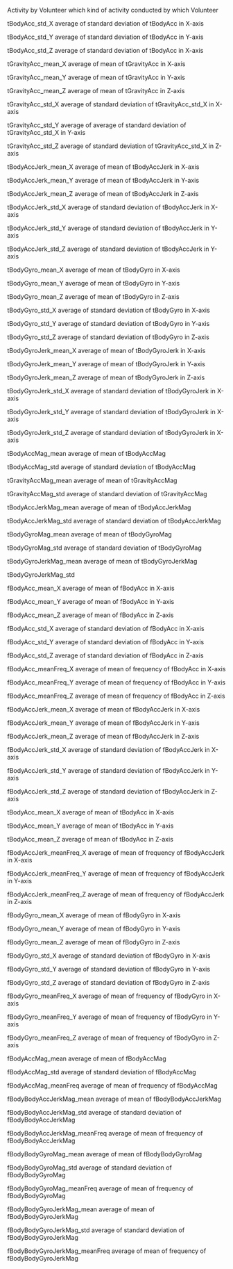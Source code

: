 Activity by Volunteer 
    which kind of activity conducted by which Volunteer

tBodyAcc_std_X 
    average of standard deviation of tBodyAcc in X-axis
    
tBodyAcc_std_Y
    average of standard deviation of tBodyAcc in Y-axis
    
tBodyAcc_std_Z
    average of standard deviation of tBodyAcc in X-axis
    
tGravityAcc_mean_X
    average of mean of tGravityAcc in X-axis
    
tGravityAcc_mean_Y
    average of mean of tGravityAcc in Y-axis
    
tGravityAcc_mean_Z
    average of mean of tGravityAcc in Z-axis

tGravityAcc_std_X
    average of standard deviation of tGravityAcc_std_X in X-axis

tGravityAcc_std_Y
    average of average of standard deviation of tGravityAcc_std_X in Y-axis

tGravityAcc_std_Z
    average of standard deviation of tGravityAcc_std_X in Z-axis

tBodyAccJerk_mean_X
    average of mean of tBodyAccJerk in X-axis

tBodyAccJerk_mean_Y
    average of mean of tBodyAccJerk in Y-axis
    
tBodyAccJerk_mean_Z
    average of mean of tBodyAccJerk in Z-axis
    
tBodyAccJerk_std_X
    average of standard deviation of tBodyAccJerk in X-axis
    
tBodyAccJerk_std_Y
    average of standard deviation of tBodyAccJerk in Y-axis
    
tBodyAccJerk_std_Z
    average of standard deviation of tBodyAccJerk in Y-axis

tBodyGyro_mean_X
    average of mean of tBodyGyro in X-axis

tBodyGyro_mean_Y
    average of mean of tBodyGyro in Y-axis
    
tBodyGyro_mean_Z
    average of mean of tBodyGyro in Z-axis
    
tBodyGyro_std_X
    average of standard deviation of tBodyGyro in X-axis
    
tBodyGyro_std_Y
    average of standard deviation of tBodyGyro in Y-axis

tBodyGyro_std_Z
    average of standard deviation of tBodyGyro in Z-axis

tBodyGyroJerk_mean_X
    average of mean of tBodyGyroJerk in X-axis
    
tBodyGyroJerk_mean_Y
    average of mean of tBodyGyroJerk in Y-axis
    
tBodyGyroJerk_mean_Z
    average of mean of tBodyGyroJerk in Z-axis
    
tBodyGyroJerk_std_X
    average of standard deviation of tBodyGyroJerk in X-axis
    
tBodyGyroJerk_std_Y
    average of standard deviation of tBodyGyroJerk in X-axis
    
tBodyGyroJerk_std_Z
    average of standard deviation of tBodyGyroJerk in X-axis

tBodyAccMag_mean
    average of mean of tBodyAccMag

tBodyAccMag_std
    average of standard deviation of tBodyAccMag

tGravityAccMag_mean
    average of mean of tGravityAccMag
    
tGravityAccMag_std
    average of standard deviation of tGravityAccMag

tBodyAccJerkMag_mean
    average of mean of tBodyAccJerkMag
    
tBodyAccJerkMag_std
    average of standard deviation of tBodyAccJerkMag
    
tBodyGyroMag_mean
    average of mean of tBodyGyroMag
    
tBodyGyroMag_std
    average of standard deviation of tBodyGyroMag
    
tBodyGyroJerkMag_mean
    average of mean of tBodyGyroJerkMag
    
tBodyGyroJerkMag_std

fBodyAcc_mean_X
    average of mean of fBodyAcc in X-axis
    
fBodyAcc_mean_Y
    average of mean of fBodyAcc in Y-axis
    
fBodyAcc_mean_Z
    average of mean of fBodyAcc in Z-axis
    
fBodyAcc_std_X
    average of standard deviation of fBodyAcc in X-axis
    
fBodyAcc_std_Y
    average of standard deviation of fBodyAcc in Y-axis
    
fBodyAcc_std_Z
    average of standard deviation of fBodyAcc in Z-axis
    
fBodyAcc_meanFreq_X
    average of mean of frequency of fBodyAcc in X-axis
    
fBodyAcc_meanFreq_Y
    average of mean of frequency of fBodyAcc in Y-axis
    
fBodyAcc_meanFreq_Z
    average of mean of frequency of fBodyAcc in Z-axis
    
fBodyAccJerk_mean_X
    average of mean of fBodyAccJerk in X-axis
    
fBodyAccJerk_mean_Y
    average of mean of fBodyAccJerk in Y-axis
    
fBodyAccJerk_mean_Z
    average of mean of fBodyAccJerk in Z-axis
    
fBodyAccJerk_std_X
    average of standard deviation of fBodyAccJerk in X-axis
    
fBodyAccJerk_std_Y
    average of standard deviation of fBodyAccJerk in Y-axis
    
fBodyAccJerk_std_Z
    average of standard deviation of fBodyAccJerk in Z-axis
    
tBodyAcc_mean_X
    average of mean of tBodyAcc in X-axis
    
tBodyAcc_mean_Y
    average of mean of tBodyAcc in Y-axis
    
tBodyAcc_mean_Z
    average of mean of tBodyAcc in Z-axis

fBodyAccJerk_meanFreq_X
    average of mean of frequency of fBodyAccJerk in X-axis
    
fBodyAccJerk_meanFreq_Y
    average of mean of frequency of fBodyAccJerk in Y-axis
    
fBodyAccJerk_meanFreq_Z
    average of mean of frequency of fBodyAccJerk in Z-axis
    
fBodyGyro_mean_X
    average of mean of fBodyGyro in X-axis
    
fBodyGyro_mean_Y
    average of mean of fBodyGyro in Y-axis
    
fBodyGyro_mean_Z
    average of mean of fBodyGyro in Z-axis
    
fBodyGyro_std_X
    average of standard deviation of fBodyGyro in X-axis
    
fBodyGyro_std_Y
    average of standard deviation of fBodyGyro in Y-axis
    
fBodyGyro_std_Z
    average of standard deviation of fBodyGyro in Z-axis
    
fBodyGyro_meanFreq_X
    average of mean of frequency of fBodyGyro in X-axis
    
fBodyGyro_meanFreq_Y
    average of mean of frequency of fBodyGyro in Y-axis
    
fBodyGyro_meanFreq_Z
    average of mean of frequency of fBodyGyro in Z-axis
    
fBodyAccMag_mean
    average of mean of fBodyAccMag
    
fBodyAccMag_std
    average of standard deviation of fBodyAccMag
    
fBodyAccMag_meanFreq
    average of mean of frequency of fBodyAccMag
    
fBodyBodyAccJerkMag_mean
    average of mean of fBodyBodyAccJerkMag
    
fBodyBodyAccJerkMag_std
    average of standard deviation of fBodyBodyAccJerkMag
    
fBodyBodyAccJerkMag_meanFreq
    average of mean of frequency of fBodyBodyAccJerkMag
    
fBodyBodyGyroMag_mean
    average of mean of fBodyBodyGyroMag
    
fBodyBodyGyroMag_std
    average of standard deviation of fBodyBodyGyroMag
    
fBodyBodyGyroMag_meanFreq
    average of mean of frequency of fBodyBodyGyroMag
    
fBodyBodyGyroJerkMag_mean
    average of mean of fBodyBodyGyroJerkMag

fBodyBodyGyroJerkMag_std
    average of standard deviation of fBodyBodyGyroJerkMag
    
fBodyBodyGyroJerkMag_meanFreq
    average of mean of frequency of fBodyBodyGyroJerkMag